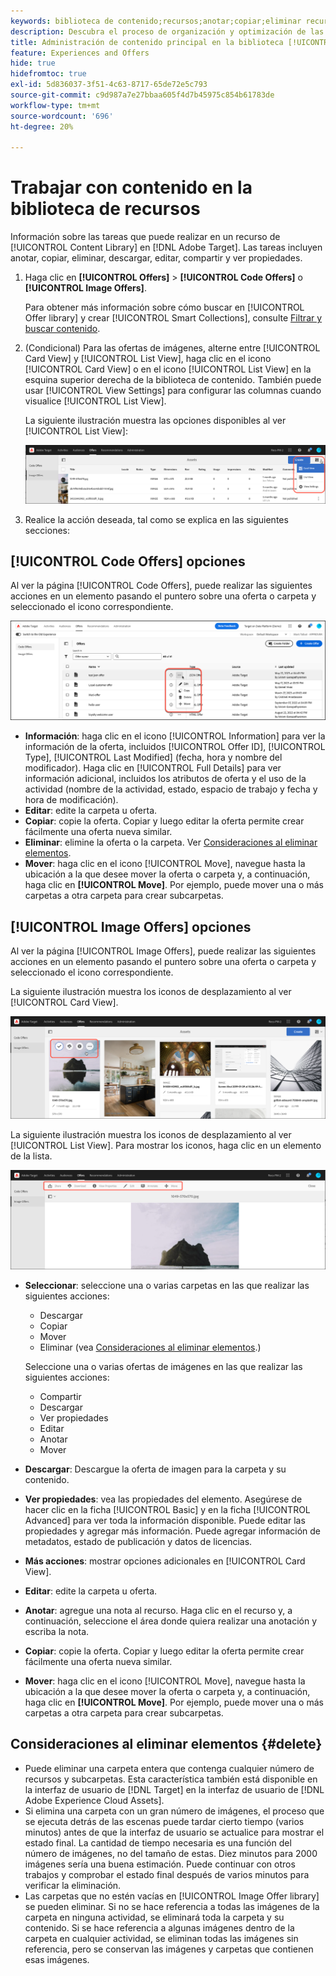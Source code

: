 ```yaml
---
keywords: biblioteca de contenido;recursos;anotar;copiar;eliminar recurso;descargar recurso;editar contenido;compartir tarjeta;ver propiedades de contenido
description: Descubra el proceso de organización y optimización de las ofertas de código e imagen en la biblioteca  [!DNL Target] [!UICONTROL Offers].
title: Administración de contenido principal en la biblioteca [!UICONTROL Offers]
feature: Experiences and Offers
hide: true
hidefromtoc: true
exl-id: 5d836037-3f51-4c63-8717-65de72e5c793
source-git-commit: c9d987a7e27bbaa605f4d7b45975c854b61783de
workflow-type: tm+mt
source-wordcount: '696'
ht-degree: 20%

---
```


# Trabajar con contenido en la biblioteca de recursos

Información sobre las tareas que puede realizar en un recurso de [!UICONTROL Content Library] en [!DNL Adobe Target]. Las tareas incluyen anotar, copiar, eliminar, descargar, editar, compartir y ver propiedades.

1. Haga clic en **[!UICONTROL Offers]** > **[!UICONTROL Code Offers]** o **[!UICONTROL Image Offers]**.

   Para obtener más información sobre cómo buscar en [!UICONTROL Offer library] y crear [!UICONTROL Smart Collections], consulte [Filtrar y buscar contenido](/help/main/c-experiences/c-manage-content/filter-and-search-content.md#concept_3B59B8F025BF4CEA82ECC5199D365276).

1. (Condicional) Para las ofertas de imágenes, alterne entre [!UICONTROL Card View] y [!UICONTROL List View], haga clic en el icono [!UICONTROL Card View] o en el icono [!UICONTROL List View] en la esquina superior derecha de la biblioteca de contenido. También puede usar [!UICONTROL View Settings] para configurar las columnas cuando visualice [!UICONTROL List View].

   La siguiente ilustración muestra las opciones disponibles al ver [!UICONTROL List View]:

   ![Opciones de vista de lista](/help/main/c-experiences/c-manage-content/assets/view-settings-options.png)

1. Realice la acción deseada, tal como se explica en las siguientes secciones:

## [!UICONTROL Code Offers] opciones

Al ver la página [!UICONTROL Code Offers], puede realizar las siguientes acciones en un elemento pasando el puntero sobre una oferta o carpeta y seleccionado el icono correspondiente.

![Pase el ratón sobre los iconos de la pestaña Ofertas de código](/help/main/c-experiences/c-manage-content/assets/code-offers-hover-icons-new.png)

* **Información**: haga clic en el icono [!UICONTROL Information] para ver la información de la oferta, incluidos [!UICONTROL Offer ID], [!UICONTROL Type], [!UICONTROL Last Modified] (fecha, hora y nombre del modificador). Haga clic en [!UICONTROL Full Details] para ver información adicional, incluidos los atributos de oferta y el uso de la actividad (nombre de la actividad, estado, espacio de trabajo y fecha y hora de modificación).
* **Editar**: edite la carpeta u oferta.
* **Copiar**: copie la oferta. Copiar y luego editar la oferta permite crear fácilmente una oferta nueva similar.
* **Eliminar**: elimine la oferta o la carpeta. Ver [Consideraciones al eliminar elementos](#delete).
* **Mover**: haga clic en el icono [!UICONTROL Move], navegue hasta la ubicación a la que desee mover la oferta o carpeta y, a continuación, haga clic en **[!UICONTROL Move]**. Por ejemplo, puede mover una o más carpetas a otra carpeta para crear subcarpetas.

## [!UICONTROL Image Offers] opciones

Al ver la página [!UICONTROL Image Offers], puede realizar las siguientes acciones en un elemento pasando el puntero sobre una oferta o carpeta y seleccionado el icono correspondiente.

La siguiente ilustración muestra los iconos de desplazamiento al ver [!UICONTROL Card View].

![Pase el ratón sobre los iconos de la pestaña Ofertas de imágenes cuando esté en la vista de tarjeta](/help/main/c-experiences/c-manage-content/assets/image-offers-hover-icons.png)

La siguiente ilustración muestra los iconos de desplazamiento al ver [!UICONTROL List View]. Para mostrar los iconos, haga clic en un elemento de la lista.

![Pase el ratón sobre los iconos de la ficha Ofertas de imágenes en la vista de lista](/help/main/c-experiences/c-manage-content/assets/list-view-hover.png)

* **Seleccionar**: seleccione una o varias carpetas en las que realizar las siguientes acciones:

   * Descargar
   * Copiar
   * Mover
   * Eliminar (vea [Consideraciones al eliminar elementos](#delete).)

  Seleccione una o varias ofertas de imágenes en las que realizar las siguientes acciones:

   * Compartir
   * Descargar  
   * Ver propiedades
   * Editar  
   * Anotar
   * Mover  

* **Descargar**: Descargue la oferta de imagen para la carpeta y su contenido.
* **Ver propiedades**: vea las propiedades del elemento. Asegúrese de hacer clic en la ficha [!UICONTROL Basic] y en la ficha [!UICONTROL Advanced] para ver toda la información disponible. Puede editar las propiedades y agregar más información. Puede agregar información de metadatos, estado de publicación y datos de licencias.
* **Más acciones**: mostrar opciones adicionales en [!UICONTROL Card View].
* **Editar**: edite la carpeta u oferta.
* **Anotar**: agregue una nota al recurso. Haga clic en el recurso y, a continuación, seleccione el área donde quiera realizar una anotación y escriba la nota.
* **Copiar**: copie la oferta. Copiar y luego editar la oferta permite crear fácilmente una oferta nueva similar.
* **Mover**: haga clic en el icono [!UICONTROL Move], navegue hasta la ubicación a la que desee mover la oferta o carpeta y, a continuación, haga clic en **[!UICONTROL Move]**. Por ejemplo, puede mover una o más carpetas a otra carpeta para crear subcarpetas.

## Consideraciones al eliminar elementos {#delete}

* Puede eliminar una carpeta entera que contenga cualquier número de recursos y subcarpetas. Esta característica también está disponible en la interfaz de usuario de [!DNL Target] en la interfaz de usuario de [!DNL Adobe Experience Cloud Assets].
* Si elimina una carpeta con un gran número de imágenes, el proceso que se ejecuta detrás de las escenas puede tardar cierto tiempo (varios minutos) antes de que la interfaz de usuario se actualice para mostrar el estado final. La cantidad de tiempo necesaria es una función del número de imágenes, no del tamaño de estas. Diez minutos para 2000 imágenes sería una buena estimación. Puede continuar con otros trabajos y comprobar el estado final después de varios minutos para verificar la eliminación.
* Las carpetas que no estén vacías en [!UICONTROL Image Offer library] se pueden eliminar. Si no se hace referencia a todas las imágenes de la carpeta en ninguna actividad, se eliminará toda la carpeta y su contenido. Si se hace referencia a algunas imágenes dentro de la carpeta en cualquier actividad, se eliminan todas las imágenes sin referencia, pero se conservan las imágenes y carpetas que contienen esas imágenes.
